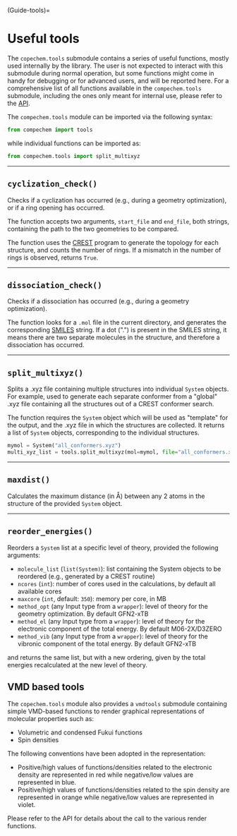 (Guide-tools)=
# Useful tools

The `copechem.tools` submodule contains a series of useful functions, mostly used internally by the library. The user is not expected to interact with this submodule during normal operation, but some functions might come in handy for debugging or for advanced users, and will be reported here. For a comprehensive list of all functions available in the `compechem.tools` submodule, including the ones only meant for internal use, please refer to the [API](API-tools).

The `compechem.tools` module can be imported via the following syntax:

```python
from compechem import tools
```

while individual functions can be imported as:

```python
from compechem.tools import split_multixyz
```

---

## `cyclization_check()`

Checks if a cyclization has occurred (e.g., during a geometry optimization), or if a ring opening has occurred. 

The function accepts two arguments, `start_file` and `end_file`, both strings, containing the path to the two geometries to be compared.

The function uses the [CREST](https://github.com/grimme-lab/crest) program to generate the topology for each structure, and counts the number of rings. If a mismatch in the number of rings is observed, returns `True`.

---

## `dissociation_check()`

Checks if a dissociation has occurred (e.g., during a geometry optimization). 

The function looks for a `.mol` file in the current directory, and generates the corresponding [SMILES](https://it.wikipedia.org/wiki/SMILES) string. If a dot (".") is present in the SMILES string, it means there are two separate molecules in the structure, and therefore a dissociation has occurred.

---

## `split_multixyz()`

Splits a .xyz file containing multiple structures into individual `System` objects. For example, used to generate each separate conformer from a "global" .xyz file containing all the structures out of a CREST conformer search. 

The function requires the `System` object which will be used as "template" for the output, and the .xyz file in which the structures are collected. It returns a list of `System` objects, corresponding to the individual structures.

```python
mymol = System("all_conformers.xyz")
multi_xyz_list = tools.split_multixyz(mol=mymol, file="all_conformers.xyz", suffix="conf")
```

---

## `maxdist()`

Calculates the maximum distance (in Å) between any 2 atoms in the structure of the provided `System` object.

---

## `reorder_energies()`

Reorders a `System` list at a specific level of theory, provided the following arguments:

* `molecule_list` (`list(System)`): list containing the System objects to be reordered (e.g., generated by a CREST routine)
* `ncores` (`int`): number of cores used in the calculations, by default all available cores
* `maxcore` (`int`, default: `350`): memory per core, in MB
* `method_opt` (any Input type from a `wrapper`): level of theory for the geometry optimization. By default GFN2-xTB
* `method_el` (any Input type from a `wrapper`): level of theory for the electronic component of the total energy. By default M06-2X/D3ZERO
* `method_vib` (any Input type from a `wrapper`): level of theory for the vibronic component of the total energy. By default GFN2-xTB

and returns the same list, but with a new ordering, given by the total energies recalculated at the new level of theory.

## VMD based tools

The `copechem.tools` module also provides a `vmdtools` submodule containing simple VMD-based functions to render graphical representations of molecular properties such as:

* Volumetric and condensed Fukui functions
* Spin densities

The following conventions have been adopted in the representation:

* Positive/high values of functions/densities related to the electronic density are represented in red while negative/low values are represented in blue.
* Positive/high values of functions/densities related to the spin density are represented in orange while negative/low values are represented in violet.

Please refer to the API for details about the call to the various render functions.